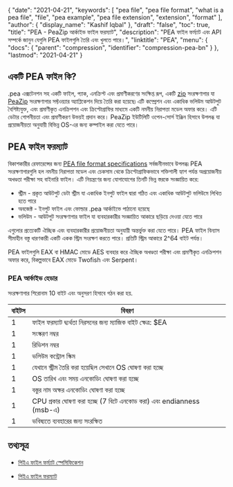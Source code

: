 {
  "date": "2021-04-21",
  "keywords": [
    "pea file",
    "pea file format",
    "what is a pea file",
    "file",
    "pea example",
    "pea file extension",
    "extension",
    "format"
  ],
  "author": {
    "display_name": "Kashif Iqbal"
  },
  "draft": "false",
  "toc": true,
  "title": "PEA - PeaZip আর্কাইভ ফাইল ফরম্যাট",
  "description": "PEA ফাইল ফর্ম্যাট এবং API সম্পর্কে জানুন যেগুলি PEA ফাইলগুলি তৈরি এবং খুলতে পারে।",
  "linktitle": "PEA",
  "menu": {
    "docs": {
      "parent": "compression",
      "identifier": "compression-pea-bn"
    }
  },
  "lastmod": "2021-04-21"
}

## একটি PEA ফাইল কি?

.pea এক্সটেনশন সহ একটি ফাইল, প্যাক, এনক্রিপ্ট এবং প্রমাণীকরণের সংক্ষিপ্ত রূপ, একটি [zip](/compression/zip/) সংরক্ষণাগার যা [PeaZip](https://peazip.github.io/) সংরক্ষণাগার সফ্টওয়্যার অ্যাপ্লিকেশন দিয়ে তৈরি করা হয়েছে৷ এটি কম্প্রেশন এবং একাধিক ভলিউম আউটপুট বৈশিষ্ট্যযুক্ত, এবং প্রমাণীকৃত এনক্রিপশন এবং ক্রিপ্টোগ্রাফির মাধ্যমে একটি নমনীয় নিরাপত্তা মডেল অফার করে। এটি ডেটার গোপনীয়তা এবং প্রমাণীকরণ উভয়ই প্রদান করে। PeaZip ইউটিলিটি ওপেন-সোর্স ইঞ্জিন হিসাবে উপলব্ধ যা প্রয়োজনীয়তা অনুযায়ী বিভিন্ন OS-এর জন্য কম্পাইল করা যেতে পারে।

## PEA ফাইল ফরম্যাট

বিকাশকারীর রেফারেন্সের জন্য [PEA file format specifications](https://peazip.github.io/pea_help.pdf) সর্বজনীনভাবে উপলব্ধ৷ PEA সংরক্ষণাগারগুলি হল নমনীয় নিরাপত্তা মডেল এবং চেকসাম থেকে ক্রিপ্টোগ্রাফিকভাবে শক্তিশালী হ্যাশ পর্যন্ত অপ্রয়োজনীয় অখণ্ডতা পরীক্ষা সহ বাইনারি ফাইল। এটি নিয়ন্ত্রণের জন্য যোগাযোগের তিনটি ভিন্ন স্তরকে সংজ্ঞায়িত করে:

 * স্ট্রীম - প্রকৃত আউটপুট ডেটা স্ট্রীম যা একাধিক ইনপুট ফাইল দ্বারা গঠিত এবং একাধিক আউটপুট ভলিউমে লিখিত হতে পারে
 * অবজেক্ট - ইনপুট ফাইল এবং ফোল্ডার .pea আর্কাইভে পাঠানো হয়েছে
 * ভলিউম - আউটপুট সংরক্ষণাগার ফাইল যা ব্যবহারকারীর সংজ্ঞায়িত আকারে ছড়িয়ে দেওয়া যেতে পারে

এগুলোর প্রত্যেকটি ঐচ্ছিক এবং ব্যবহারকারীর প্রয়োজনীয়তা অনুযায়ী অন্তর্ভুক্ত করা যেতে পারে। PEA ফাইল বিন্যাস সীমাহীন বস্তু ধারণকারী একটি একক স্ট্রিম সংরক্ষণ করতে পারে। প্রতিটি স্ট্রিম আকারে 2^64 বাইট পর্যন্ত।

PEA ফাইলগুলি EAX বা HMAC মোডে AES ব্যবহার করে ঐচ্ছিক অখণ্ডতা পরীক্ষা এবং প্রমাণীকৃত এনক্রিপশন অফার করে, বিকল্পভাবে EAX মোডে Twofish এবং Serpent।

### PEA আর্কাইভ হেডার

সংরক্ষণাগার শিরোনাম 10 বাইট এবং অনুসরণ হিসাবে গঠন করা হয়.

|বাইটস|বিবরণ|
---|---|
|1 | ফাইল ফরম্যাট দ্ব্যর্থতা নিরসনের জন্য ম্যাজিক বাইট ক্ষেত্র: $EA|
|1 | সংস্করণ নম্বর|
|1 | রিভিশন নম্বর|
|1 | ভলিউম কন্ট্রোল স্কিম|
|1 | যেখানে স্ট্রীম তৈরি করা হয়েছিল সেখানে OS ঘোষণা করা হচ্ছে|
|1 | OS তারিখ এবং সময় এনকোডিং ঘোষণা করা হচ্ছে|
|1 | বস্তুর নাম অক্ষর এনকোডিং ঘোষণা করা হচ্ছে|
|1 | CPU প্রকার ঘোষণা করা হচ্ছে (7 বিটে এনকোড করা) এবং endianness (msb-এ)|
|1 | ভবিষ্যতে ব্যবহারের জন্য সংরক্ষিত|

## তথ্যসূত্র

* [পিইএ ফাইল ফর্ম্যাট স্পেসিফিকেশন](https://peazip.github.io/pea_help.pdf)

* [পিইএ ফাইল ফরম্যাট](https://peazip.github.io/pea-file-format.html#.pea_specifications)



